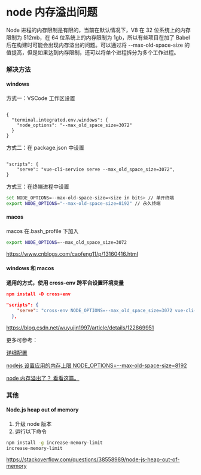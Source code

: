 # node 内存溢出问题

Node 进程的内存限制是有限的，当前在默认情况下，V8 在 32 位系统上的内存限制为 512mb，在 64 位系统上的内存限制为 1gb，所以有些项目在加了 Babel 后在构建时可能会出现内存溢出的问题。可以通过将 --max-old-space-size 的值提高，但是如果达到内存限制，还可以将单个进程拆分为多个工作进程。

### 解决方法

#### windows

方式一：VSCode 工作区设置

```js: .vscode/settings.json

{
  "terminal.integrated.env.windows": {
    "node_options": "--max_old_space_size=3072"
  }
}

```

方式二：在 package.json 中设置

```js: package.json

"scripts": {
    "serve": "vue-cli-service serve --max_old_space_size=3072",
}

```

方式三：在终端进程中设置

```bash
set NODE_OPTIONS=--max-old-space-size=<size in bits> // 单开终端
export NODE_OPTIONS="--max-old-space-size=8192" // 永久终端
```

#### macos

macos 在.bash_profile 下加入

```sh
export NODE_OPTIONS=--max_old_space_size=3072
```

<https://www.cnblogs.com/caofeng11/p/13160416.html>

#### windows 和 macos

**通用的方式，使用 cross-env 跨平台设置环境变量**

```json
npm install -D cross-env

"scripts": {
    "serve": "cross-env NODE_OPTIONS=--max_old_space_size=3072 vue-cli-service serve",
  },
```

<https://blog.csdn.net/wuyujin1997/article/details/122869951>

更多可参考：

[详细配置](https://qa.icopy.site/questions/56982005/where-do-i-set-node-options-max-old-space-size-2048)

[nodejs 设置应用的内存上限 NODE_OPTIONS=--max-old-space-size=8192](https://blog.csdn.net/wuyujin1997/article/details/122869951)

[node 内存溢出了？ 看看这篇。](https://juejin.cn/post/6965382058973593636)

### 其他

#### Node.js heap out of memory

1. 升级 node 版本
2. 运行以下命令

```bash
npm install -g increase-memory-limit
increase-memory-limit
```

<https://stackoverflow.com/questions/38558989/node-js-heap-out-of-memory>
